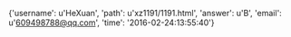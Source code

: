 {'username': u'HeXuan', 'path': u'xz1191/1191.html', 'answer': u'B', 'email': u'609498788@qq.com', 'time': '2016-02-24:13:55:40'}